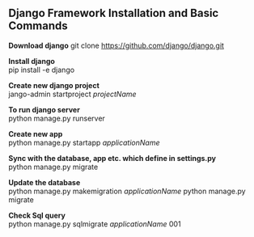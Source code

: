 

##  **Django Framework Installation and Basic Commands**



**Download  django**
git clone https://github.com/django/django.git

**Install django**</br>
pip install -e django

**Create new django project**</br>
jango-admin startproject *projectName*

**To run django server**</br>
python manage.py runserver

**Create new app**</br>
python manage.py startapp *applicationName*

**Sync with the database, app etc. which define in settings.py**</br>
python manage.py migrate

**Update the database**</br>
python manage.py makemigration *applicationName*
python manage.py migrate

**Check Sql query**</br>
python manage.py sqlmigrate *applicationName* 001
